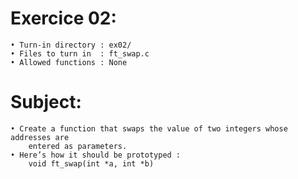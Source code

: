 # Exercice 02:
	• Turn-in directory : ex02/
	• Files to turn in  : ft_swap.c
	• Allowed functions : None
# Subject:
	• Create a function that swaps the value of two integers whose addresses are
		entered as parameters.
	• Here’s how it should be prototyped :
		void ft_swap(int *a, int *b)
